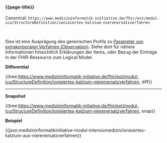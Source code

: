 #### {{page-title}}

Canonical: 
```https://www.medizininformatik-initiative.de/fhir/ext/modul-icu/StructureDefinition/ionisiertes-kalzium-nierenersatzverfahren```

<br> 

Dies ist eine Ausprägung des generischen Profils zu [Parameter von extrakorporalen Verfahren (Observation)](https://www.medizininformatik-initiative.de/fhir/ext/modul-icu/StructureDefinition/parameter-von-extrakorporalen-verfahren). Siehe dort für nähere Informationen hinsichtlich Erklärungen der Items, oder Bezug der Einträge in der FHIR-Ressource zum Logical Model. 


**Differential**

{{tree:https://www.medizininformatik-initiative.de/fhir/ext/modul-icu/StructureDefinition/ionisiertes-kalzium-nierenersatzverfahren, diff}}

---

**Snapshot**

{{tree:https://www.medizininformatik-initiative.de/fhir/ext/modul-icu/StructureDefinition/ionisiertes-kalzium-nierenersatzverfahren, snap}}

**Beispiel**

{{json:medizininformatikinitiative-modul-intensivmedizin/ionisiertes-kalzium-aus-nierenersatzverfahren}}